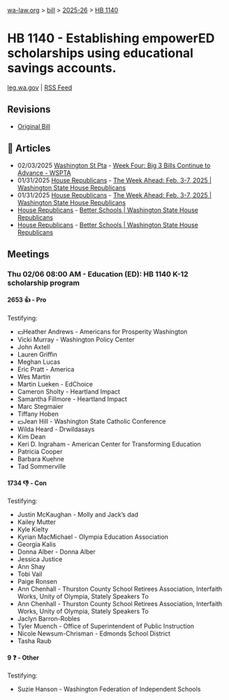 [wa-law.org](/) > [bill](/bill/) > [2025-26](/bill/2025-26/) > [HB 1140](/bill/2025-26/hb/1140/)

# HB 1140 - Establishing empowerED scholarships using educational savings accounts.
[leg.wa.gov](https://app.leg.wa.gov/billsummary?BillNumber=1140&Year=2025&Initiative=false) | [RSS Feed](./rss.xml)

## Revisions
* [Original Bill](1/)

## 📰 Articles
* 02/03/2025 [Washington St Pta](/org/washington_st_pta/) - [Week Four: Big 3 Bills Continue to Advance - WSPTA](https://www.wastatepta.org/week-four-big-3-bills-continue-to-advance/#:~:text=HB%201140)
* 01/31/2025 [House Republicans](/org/house_republicans/) - [The Week Ahead: Feb. 3-7, 2025 | Washington State House Republicans](http://houserepublicans.wa.gov/week/the-week-ahead-feb-3-7-2025/#:~:text=HB%201140)
* 01/31/2025 [House Republicans](/org/house_republicans/) - [The Week Ahead: Feb. 3-7, 2025 | Washington State House Republicans](https://houserepublicans.wa.gov/week/the-week-ahead-feb-3-7-2025/#:~:text=HB%201140)
* [House Republicans](/org/house_republicans/) - [Better Schools | Washington State House Republicans](http://houserepublicans.wa.gov/our-priorities/better-schools/#:~:text=House%20Bill%201140)
* [House Republicans](/org/house_republicans/) - [Better Schools | Washington State House Republicans](https://houserepublicans.wa.gov/our-priorities/better-schools/#:~:text=House%20Bill%201140)

## Meetings
### Thu 02/06 08:00 AM - Education (ED): HB 1140 K-12 scholarship program
#### 2653 👍 - Pro
Testifying:
* 💵Heather Andrews - Americans for Prosperity Washington
* Vicki Murray - Washington Policy Center
* John Axtell
* Lauren Griffin
* Meghan Lucas
* Eric Pratt - America
* Wes Martin
* Martin Lueken - EdChoice
* Cameron Sholty - Heartland Impact
* Samantha Fillmore - Heartland Impact
* Marc Stegmaier
* Tiffany Hoben
* 💵Jean Hill - Washington State Catholic Conference
* Wilda Heard - Drwildasays
* Kim Dean
* Keri D. Ingraham - American Center for Transforming Education
* Patricia Cooper
* Barbara Kuehne
* Tad Sommerville

#### 1734 👎 - Con
Testifying:
* Justin McKaughan - Molly and Jack’s dad
* Kailey Mutter
* Kyle Kielty
* Kyrian MacMichael - Olympia Education Association
* Georgia Kalis
* Donna Alber - Donna Alber
* Jessica Justice
* Ann Shay
* Tobi Vail
* Paige Ronsen
* Ann Chenhall - Thurston County School Retirees Association, Interfaith Works, Unity of Olympia, Stately Speakers To
* Ann Chenhall - Thurston County School Retirees Association, Interfaith Works, Unity of Olympia, Stately Speakers To
* Jaclyn Barron-Robles
* Tyler Muench - Office of Superintendent of Public Instruction
* Nicole Newsum-Chrisman - Edmonds School District
* Tasha Raub

#### 9 ❓ - Other
Testifying:
* Suzie Hanson - Washington Federation of Independent Schools
